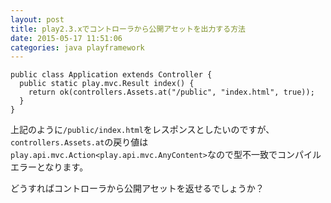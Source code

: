 ```yaml
---
layout: post
title: play2.3.xでコントローラから公開アセットを出力する方法
date: 2015-05-17 11:51:06
categories: java playframework
---
```

```
public class Application extends Controller {
  public static play.mvc.Result index() {
    return ok(controllers.Assets.at("/public", "index.html", true));
  }
}
```

<p>上記のように<code>/public/index.html</code>をレスポンスとしたいのですが、<code>controllers.Assets.at</code>の戻り値は<code>play.api.mvc.Action&lt;play.api.mvc.AnyContent&gt;</code>なので型不一致でコンパイルエラーとなります。</p>

<p>どうすればコントローラから公開アセットを返せるでしょうか？</p>
